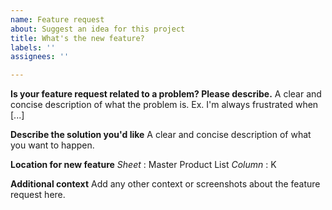 ```yaml
---
name: Feature request
about: Suggest an idea for this project
title: What's the new feature?
labels: ''
assignees: ''

---
```


**Is your feature request related to a problem? Please describe.**
A clear and concise description of what the problem is. Ex. I'm always frustrated when [...]

**Describe the solution you'd like**
A clear and concise description of what you want to happen.

**Location for new feature**
_Sheet_ : Master Product List
_Column_ :  K

**Additional context**
Add any other context or screenshots about the feature request here.
